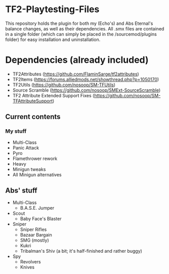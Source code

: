 # TF2-Playtesting-Files

This repository holds the plugin for both my (Echo's) and Abs Eternal's balance changes, as well as their dependencies.
All .smx files are contained in a single folder (which can simply be placed in the /sourcemod/plugins folder) for easy installation and uninstallation.

# Dependencies (already included)

* TF2Attributes (https://github.com/FlaminSarge/tf2attributes)
* TF2Items (https://forums.alliedmods.net/showthread.php?p=1050170)
* TF2Utils (https://github.com/nosoop/SM-TFUtils)
* Source Scramble (https://github.com/nosoop/SMExt-SourceScramble)
* TF2 Attribute Extended Support Fixes (https://github.com/nosoop/SM-TFAttributeSupport)

## Current contents
### My stuff
* Multi-Class
 * Panic Attack
* Pyro
 * Flamethrower rework
*  Heavy
 * Minigun tweaks
 * All Minigun alternatives

## Abs' stuff
* Multi-Class
  * B.A.S.E. Jumper
* Scout
  * Baby Face's Blaster
* Sniper
  * Sniper Rifles
  * Bazaar Bargain
  * SMG (mostly)
  * Kukri
  * Tribalman's Shiv (a bit; it's half-finished and rather buggy)
* Spy
  * Revolvers
  * Knives
